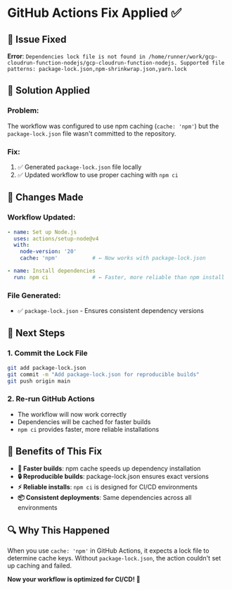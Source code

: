 # GitHub Actions Fix Applied ✅

## 🐛 **Issue Fixed**
**Error**: `Dependencies lock file is not found in /home/runner/work/gcp-cloudrun-function-nodejs/gcp-cloudrun-function-nodejs. Supported file patterns: package-lock.json,npm-shrinkwrap.json,yarn.lock`

## 🔧 **Solution Applied**

### **Problem**: 
The workflow was configured to use npm caching (`cache: 'npm'`) but the `package-lock.json` file wasn't committed to the repository.

### **Fix**:
1. ✅ Generated `package-lock.json` file locally
2. ✅ Updated workflow to use proper caching with `npm ci`

## 📝 **Changes Made**

### **Workflow Updated**:
```yaml
- name: Set up Node.js
  uses: actions/setup-node@v4
  with:
    node-version: '20'
    cache: 'npm'           # ← Now works with package-lock.json

- name: Install dependencies
  run: npm ci              # ← Faster, more reliable than npm install
```

### **File Generated**:
- ✅ `package-lock.json` - Ensures consistent dependency versions

## 🚀 **Next Steps**

### **1. Commit the Lock File**
```bash
git add package-lock.json
git commit -m "Add package-lock.json for reproducible builds"
git push origin main
```

### **2. Re-run GitHub Actions**
- The workflow will now work correctly
- Dependencies will be cached for faster builds
- `npm ci` provides faster, more reliable installations

## 🎯 **Benefits of This Fix**

- **🚀 Faster builds**: npm cache speeds up dependency installation
- **🔒 Reproducible builds**: package-lock.json ensures exact versions
- **⚡ Reliable installs**: `npm ci` is designed for CI/CD environments
- **📦 Consistent deployments**: Same dependencies across all environments

## 🔍 **Why This Happened**

When you use `cache: 'npm'` in GitHub Actions, it expects a lock file to determine cache keys. Without `package-lock.json`, the action couldn't set up caching and failed.

**Now your workflow is optimized for CI/CD! 🎉**
